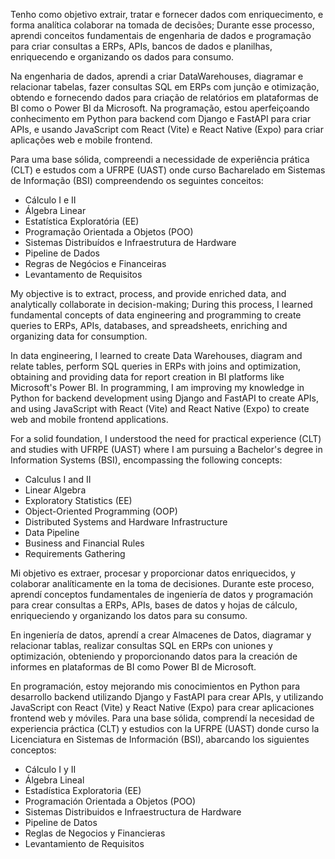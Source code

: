 Tenho como objetivo extrair, tratar e fornecer dados com enriquecimento, e forma analítica colaborar na tomada de decisões; Durante esse processo, aprendi conceitos fundamentais de engenharia de dados e programação para criar consultas a ERPs, APIs, bancos de dados e planilhas, enriquecendo e organizando os dados para consumo. 

Na engenharia de dados, aprendi a criar DataWarehouses, diagramar e relacionar tabelas, fazer consultas SQL em ERPs com junção e otimização, obtendo e fornecendo dados para criação de relatórios em plataformas de BI como o Power BI da Microsoft. Na programação, estou aperfeiçoando conhecimento em Python para backend com Django e FastAPI para criar APIs, e usando JavaScript com React (Vite) e React Native (Expo) para criar aplicações web e mobile frontend. 

Para uma base sólida, compreendi a necessidade de experiência prática (CLT) e estudos com a UFRPE (UAST) onde curso Bacharelado em Sistemas de Informação (BSI) compreendendo os seguintes conceitos:

- Cálculo I e II
- Álgebra Linear 
- Estatística Exploratória (EE) 
- Programação Orientada a Objetos (POO) 
- Sistemas Distribuídos e Infraestrutura de Hardware 
- Pipeline de Dados 
- Regras de Negócios e Financeiras 
- Levantamento de Requisitos

My objective is to extract, process, and provide enriched data, and analytically collaborate in decision-making; During this process, I learned fundamental concepts of data engineering and programming to create queries to ERPs, APIs, databases, and spreadsheets, enriching and organizing data for consumption. 

In data engineering, I learned to create Data Warehouses, diagram and relate tables, perform SQL queries in ERPs with joins and optimization, obtaining and providing data for report creation in BI platforms like Microsoft's Power BI. In programming, I am improving my knowledge in Python for backend development using Django and FastAPI to create APIs, and using JavaScript with React (Vite) and React Native (Expo) to create web and mobile frontend applications. 

For a solid foundation, I understood the need for practical experience (CLT) and studies with UFRPE (UAST) where I am pursuing a Bachelor's degree in Information Systems (BSI), encompassing the following concepts:

- Calculus I and II
- Linear Algebra
- Exploratory Statistics (EE)
- Object-Oriented Programming (OOP)
- Distributed Systems and Hardware Infrastructure
- Data Pipeline
- Business and Financial Rules
- Requirements Gathering

Mi objetivo es extraer, procesar y proporcionar datos enriquecidos, y colaborar analíticamente en la toma de decisiones. Durante este proceso, aprendí conceptos fundamentales de ingeniería de datos y programación para crear consultas a ERPs, APIs, bases de datos y hojas de cálculo, enriqueciendo y organizando los datos para su consumo. 

En ingeniería de datos, aprendí a crear Almacenes de Datos, diagramar y relacionar tablas, realizar consultas SQL en ERPs con uniones y optimización, obteniendo y proporcionando datos para la creación de informes en plataformas de BI como Power BI de Microsoft. 

En programación, estoy mejorando mis conocimientos en Python para desarrollo backend utilizando Django y FastAPI para crear APIs, y utilizando JavaScript con React (Vite) y React Native (Expo) para crear aplicaciones frontend web y móviles. Para una base sólida, comprendí la necesidad de experiencia práctica (CLT) y estudios con la UFRPE (UAST) donde curso la Licenciatura en Sistemas de Información (BSI), abarcando los siguientes conceptos:

- Cálculo I y II
- Álgebra Lineal
- Estadística Exploratoria (EE)
- Programación Orientada a Objetos (POO)
- Sistemas Distribuidos e Infraestructura de Hardware
- Pipeline de Datos
- Reglas de Negocios y Financieras
- Levantamiento de Requisitos
